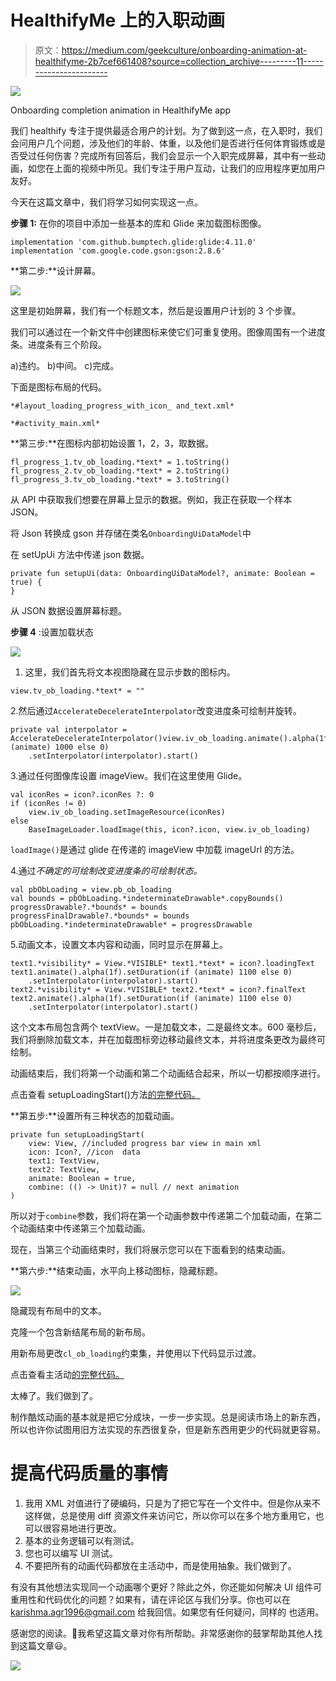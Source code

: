 # HealthifyMe 上的入职动画

> 原文：<https://medium.com/geekculture/onboarding-animation-at-healthifyme-2b7cef661408?source=collection_archive---------11----------------------->

![](img/d05e0c98e247f1179c10805072f15211.png)

Onboarding completion animation in HealthifyMe app

我们 healthify 专注于提供最适合用户的计划。为了做到这一点，在入职时，我们会问用户几个问题，涉及他们的年龄、体重，以及他们是否进行任何体育锻炼或是否受过任何伤害？完成所有回答后，我们会显示一个入职完成屏幕，其中有一些动画，如您在上面的视频中所见。我们专注于用户互动，让我们的应用程序更加用户友好。

今天在这篇文章中，我们将学习如何实现这一点。

**步骤 1:** 在你的项目中添加一些基本的库和 Glide 来加载图标图像。

```
implementation 'com.github.bumptech.glide:glide:4.11.0'
implementation 'com.google.code.gson:gson:2.8.6'
```

**第二步:**设计屏幕。

![](img/5c977e15014a3d7fa846d18d5c39cde3.png)

这里是初始屏幕，我们有一个标题文本，然后是设置用户计划的 3 个步骤。

我们可以通过在一个新文件中创建图标来使它们可重复使用。图像周围有一个进度条。进度条有三个阶段。

a)违约。
b)中间。
c)完成。

下面是图标布局的代码。

`*#layout_loading_progress_with_icon_ and_text.xml*`

`*#activity_main.xml*`

**第三步:**在图标内部初始设置 1，2，3，取数据。

```
fl_progress_1.tv_ob_loading.*text* = 1.toString()
fl_progress_2.tv_ob_loading.*text* = 2.toString()
fl_progress_3.tv_ob_loading.*text* = 3.toString()
```

从 API 中获取我们想要在屏幕上显示的数据。例如，我正在获取一个样本 JSON。

将 Json 转换成 gson 并存储在类名`OnboardingUiDataModel`中

在 setUpUi 方法中传递 json 数据。

```
private fun setupUi(data: OnboardingUiDataModel?, animate: Boolean = true) {
}
```

从 JSON 数据设置屏幕标题。

**步骤 4** :设置加载状态

![](img/c17c4be04b764d7954c819eb62183d39.png)

1.  这里，我们首先将文本视图隐藏在显示步数的图标内。

```
view.tv_ob_loading.*text* = ""
```

2.然后通过`AccelerateDecelerateInterpolator`改变进度条可绘制并旋转。

```
private val interpolator = AccelerateDecelerateInterpolator()view.iv_ob_loading.animate().alpha(1f).setDuration(if (animate) 1000 else 0)
    .setInterpolator(interpolator).start()
```

3.通过任何图像库设置 imageView。我们在这里使用 Glide。

```
val iconRes = icon?.iconRes ?: 0
if (iconRes != 0)
    view.iv_ob_loading.setImageResource(iconRes)
else
    BaseImageLoader.loadImage(this, icon?.icon, view.iv_ob_loading)
```

`loadImage()`是通过 glide 在传递的 imageView 中加载 imageUrl 的方法。

4.通过*不确定的可绘制改变进度条的可绘制状态。*

```
val pbObLoading = view.pb_ob_loading
val bounds = pbObLoading.*indeterminateDrawable*.copyBounds()
progressDrawable?.*bounds* = bounds
progressFinalDrawable?.*bounds* = bounds
pbObLoading.*indeterminateDrawable* = progressDrawable
```

5.动画文本，设置文本内容和动画，同时显示在屏幕上。

```
text1.*visibility* = View.*VISIBLE* text1.*text* = icon?.loadingText
text1.animate().alpha(1f).setDuration(if (animate) 1100 else 0)
    .setInterpolator(interpolator).start()
text2.*visibility* = View.*VISIBLE* text2.*text* = icon?.finalText
text2.animate().alpha(1f).setDuration(if (animate) 1100 else 0)
    .setInterpolator(interpolator).start()
```

这个文本布局包含两个 textView。一是加载文本，二是最终文本。600 毫秒后，我们将删除加载文本，并在加载图标旁边移动最终文本，并将进度条更改为最终可绘制。

动画结束后，我们将第一个动画和第二个动画结合起来，所以一切都按顺序进行。

点击查看 setupLoadingStart()方法[的完整代码。](https://gist.github.com/karishmaagr/40d59f40837e92394cbd7a39f249a72b)

**第五步:**设置所有三种状态的加载动画。

```
private fun setupLoadingStart(
    view: View, //included progress bar view in main xml
    icon: Icon?, //icon  data
    text1: TextView,
    text2: TextView,
    animate: Boolean = true,
    combine: (() -> Unit)? = null // next animation
)
```

所以对于`combine`参数，我们将在第一个动画参数中传递第二个加载动画，在第二个动画结束中传递第三个加载动画。

现在，当第三个动画结束时，我们将展示您可以在下面看到的结束动画。

**第六步:**结束动画，水平向上移动图标，隐藏标题。

![](img/91801852b173f2a15bcb98929d72c752.png)

隐藏现有布局中的文本。

克隆一个包含新结尾布局的新布局。

用新布局更改`cl_ob_loading`约束集，并使用以下代码显示过渡。

点击查看主活动[的完整代码。](https://gist.github.com/karishmaagr/3951280e309f1b06595ab1c09fee97e8)

太棒了。我们做到了。

制作酷炫动画的基本就是把它分成块，一步一步实现。总是阅读市场上的新东西，所以也许你试图用旧方法实现的东西很复杂，但是新东西用更少的代码就更容易。

# 提高代码质量的事情

1.  我用 XML 对值进行了硬编码，只是为了把它写在一个文件中。但是你从来不这样做，总是使用 diff 资源文件来访问它，所以你可以在多个地方重用它，也可以很容易地进行更改。
2.  基本的业务逻辑可以有测试。
3.  您也可以编写 UI 测试。
4.  不要把所有的动画代码都放在主活动中，而是使用抽象。我们做到了。

有没有其他想法实现同一个动画哪个更好？除此之外，你还能如何解决 UI 组件可重用性和代码优化的问题？如果有，请在评论区与我们分享。你也可以在 karishma.agr1996@gmail.com 给我回信。如果您有任何疑问，同样的 也适用。

感谢您的阅读。👏我希望这篇文章对你有所帮助。非常感谢你的鼓掌帮助其他人找到这篇文章😃。

![](img/93f276c8639ee62785ca59eabf786703.png)